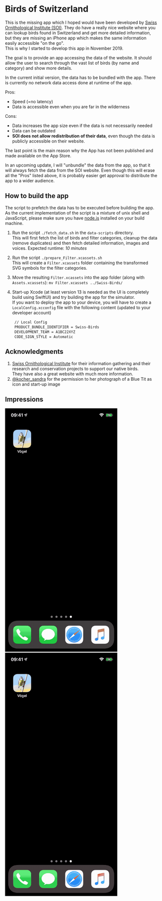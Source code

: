 #  Birds of Switzerland

This is the missing app which I hoped would have been developed by [Swiss Ornithological Institute (SOI)](https://vogelwarte.ch). They do have a really nice website where you can lookup birds found in Switzerland and get more detailed information, but they are missing an iPhone app which makes the same information easily accessible "on the go".  
This is why I started to develop this app in November 2019.

The goal is to provide an app accessing the data of the website. It should allow the user to search through the vast list of birds (by name and category) and show more details.

In the current initial version, the data has to be bundled with the app. There is currently no network data access done at runtime of the app.

Pros:
 + Speed (=no latency)
 + Data is accessible even when you are far in the wilderness

Cons:
 - Data increases the app size even if the data is not necessarily needed
 - Data can be outdated
 - **SOI does not allow redistribution of their data**, even though the data is publicly accessible on their website.

The last point is the main reason why the App has not been published and made available on the App Store.

In an upcoming update, I will "unbundle" the data from the app, so that it will always fetch the data from the SOI website. Even though this will erase all the "Pros" listed above, it is probably easier get approval to distribute the app to a wider audience.

## How to build the app

The script to prefetch the data has to be executed before building the app. As the current implementation of the script is a mixture of unix shell and JavaScript, please make sure you have [node.js](https://nodejs.org) installed on your build machine.

1. Run the script `./fetch_data.sh` in the `data-scripts` directory.  
  This will first fetch the list of birds and filter categories, cleanup the data (remove duplicates) and then fetch detailed information, images and voices. Expected runtime: *10 minutes*

2. Run the script `./prepare_Filter.xcassets.sh`  
  This will create a `Filter.xcassets` folder containing the transformed SVG symbols for the filter categories.

3. Move the resulting `Filter.xcassets` into the app folder (along with `Assets.xcassets`): `mv Filter.xcassets ../Swiss-Birds/`

4. Start-up Xcode (at least version 13 is needed as the UI is completely build using SwiftUI) and try building the app for the simulator.  
  If you want to deploy the app to your device, you will have to create a `LocalConfig.xcconfig` file with the following content (updated to your developer account)

        // Local Config
        PRODUCT_BUNDLE_IDENTIFIER = Swiss-Birds
        DEVELOPMENT_TEAM = A1BC22XYZ
        CODE_SIGN_STYLE = Automatic

## Acknowledgments

1. [Swiss Ornithological Institute](https://vogelwarte.ch) for their information gathering and their research and conservation projects to support our native birds.    
They have also a great website with much more information.
2. [@kocher_sandra](https://twitter.com/kocher_sandra) for the permission to her photograph of a Blue Tit as icon and start-up image

## Impressions

![iPhone Bird Search](_Pictures/iPhoneX_01_Bird_Search_de.gif)
![iPhone Filter Search](_Pictures/iPhoneX_02_Filter_Search_de.gif)
